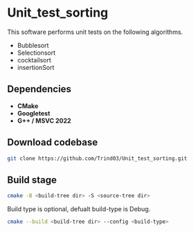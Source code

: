 # Unit_test_sorting
 
This software performs unit tests on the following algorithms.
- Bubblesort
- Selectionsort
- cocktailsort
- insertionSort
## Dependencies
- **CMake**
- **Googletest**
- **G++ / MSVC 2022**

## Download codebase

``` bash
git clone https://github.com/Trind03/Unit_test_sorting.git
```

## Build stage

``` bash
cmake -B <build-tree dir> -S <source-tree dir>
```

Build type is optional, defualt build-type is Debug.
``` bash
cmake --build <build-tree dir> --config <build-type>
```